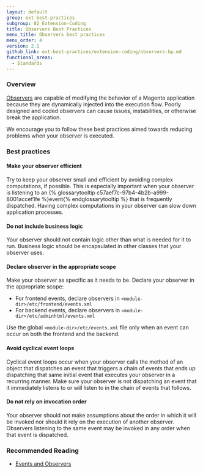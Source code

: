 ```yaml
---
layout: default
group: ext-best-practices
subgroup: 02_Extension-Coding
title: Observers Best Practices
menu_title: Observers best practices
menu_order: 4
version: 2.1
github_link: ext-best-practices/extension-coding/observers-bp.md
functional_areas:
  - Standards
---
```


### Overview
[Observers]({{page.baseurl}}extension-dev-guide/events-and-observers.html) are capable of modifying the behavior of a Magento application because they are dynamically injected into the execution flow. Poorly designed and coded observers can cause issues, instabilities, or otherwise break the application.

We encourage you to follow these best practices aimed towards reducing problems when your observer is executed.

### Best practices

#### Make your observer efficient

Try to keep your observer small and efficient by avoiding complex computations, if possible. This is especially important when your observer is listening to an {% glossarytooltip c57aef7c-97b4-4b2b-a999-8001accef1fe %}event{% endglossarytooltip %} that is frequently dispatched. Having complex computations in your observer can slow down application processes.

#### Do not include business logic

Your observer should not contain logic other than what is needed for it to run. Business logic should be encapsulated in other classes that your observer uses.

#### Declare observer in the appropriate scope

Make your observer as specific as it needs to be. Declare your observer in the appropriate scope:

* For frontend events, declare observers in `<module-dir>/etc/frontend/events.xml`
* For backend events, declare observers in `<module-dir>/etc/adminhtml/events.xml`

Use the global `<module-dir>/etc/events.xml` file only when an event can occur on both the frontend and the backend.

#### Avoid cyclical event loops

Cyclical event loops occur when your observer calls the method of an object that dispatches an event that triggers a chain of events that ends up dispatching that same initial event that executes your observer in a recurring manner. Make sure your observer is not dispatching an event that it immediately listens to or will listen to in the chain of events that follows.

#### Do not rely on invocation order

Your observer should not make assumptions about the order in which it will be invoked nor should it rely on the execution of another observer. Observers listening to the same event may be invoked in any order when that event is dispatched.

### Recommended Reading
* [Events and Observers]({{page.baseurl}}extension-dev-guide/events-and-observers.html)

